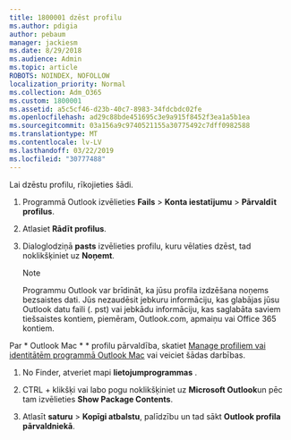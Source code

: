 ```yaml
---
title: 1800001 dzēst profilu
ms.author: pdigia
author: pebaum
manager: jackiesm
ms.date: 8/29/2018
ms.audience: Admin
ms.topic: article
ROBOTS: NOINDEX, NOFOLLOW
localization_priority: Normal
ms.collection: Adm_O365
ms.custom: 1800001
ms.assetid: a5c5cf46-d23b-40c7-8983-34fdcbdc02fe
ms.openlocfilehash: ad29c88bde451695c3e9a915f8452f3ea1a5b1ea
ms.sourcegitcommit: 03a156a9c9740521155a30775492c7dff0982588
ms.translationtype: MT
ms.contentlocale: lv-LV
ms.lasthandoff: 03/22/2019
ms.locfileid: "30777488"
---
```

Lai dzēstu profilu, rīkojieties šādi.
  
1. Programmā Outlook izvēlieties **Fails** \> **Konta iestatījumu** \> **Pārvaldīt profilus**.
    
2. Atlasiet **Rādīt profilus**.
    
3. Dialoglodziņā **pasts** izvēlieties profilu, kuru vēlaties dzēst, tad noklikšķiniet uz **Noņemt**.
    
    > [!NOTE]
    > Programmu Outlook var brīdināt, ka jūsu profila izdzēšana noņems bezsaistes dati. Jūs nezaudēsit jebkuru informāciju, kas glabājas jūsu Outlook datu faili (. pst) vai jebkādu informāciju, kas saglabāta saviem tiešsaistes kontiem, piemēram, Outlook.com, apmaiņu vai Office 365 kontiem. 
  
Par * Outlook Mac * * profilu pārvaldība, skatiet [Manage profiliem vai identitātēm programmā Outlook Mac](https://support.office.com/article/fed2a955-74df-4a24-bef6-78a426958c4c.aspx) vai veiciet šādas darbības. 
  
1. No Finder, atveriet mapi **lietojumprogrammas** . 
    
2. CTRL + klikšķi vai labo pogu noklikšķiniet uz **Microsoft Outlook**un pēc tam izvēlieties **Show Package Contents**.
    
3. Atlasīt **saturu** \> **Kopīgi atbalstu**, palīdzību un tad sākt **Outlook profila pārvaldniekā**.
    

